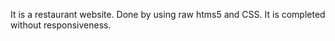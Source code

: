 It is a restaurant website. Done by using raw htms5 and CSS. It is completed without responsiveness.